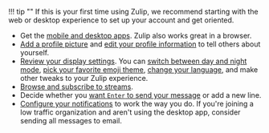 !!! tip ""
    If this is your first time using Zulip, we recommend starting with the web
    or desktop experience to set up your account and get oriented.

- Get the [mobile and desktop apps](/apps). Zulip also works great in a browser.
- [Add a profile picture](/help/change-your-profile-picture) and
  [edit your profile information](https://zulip.com/help/edit-your-profile) to tell others
  about yourself.
- [Review your display settings](/help/review-your-settings#review-your-display-settings).
  You can [switch between day and night mode](/help/dark-theme),
  [pick your favorite emoji theme](/help/emoji-and-emoticons#change-your-emoji-set),
  [change your language](/help/change-your-language), and make other tweaks to your Zulip experience.
- [Browse and subscribe to streams](/help/browse-and-subscribe-to-streams).
- Decide whether you [want `Enter` to send your message](/help/enable-enter-to-send)
  or add a new line.
- [Configure your notifications](/#settings/notifications) to work the way
  you do. If you're joining a low traffic organization and aren't using the
  desktop app, consider sending all messages to email.
